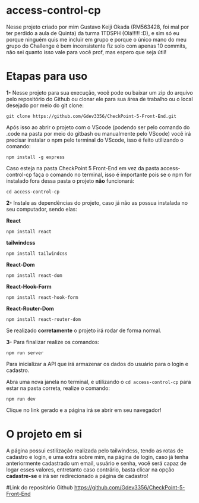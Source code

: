 # access-control-cp

Nesse projeto criado por mim Gustavo Keiji Okada (RM563428, foi mal por ter perdido a aula de Quinta) da turma 1TDSPH (Olá!!!!! :D), e sim só eu porque ninguém quis me incluir em grupo e porque o único mano do meu grupo do Challenge é bem inconsistente fiz solo com apenas 10 commits, não sei quanto isso vale para você prof, mas espero que seja útil!

# Etapas para uso

**1-** Nesse projeto para sua execução, você pode ou baixar um zip do arquivo pelo repositório do Github ou clonar ele para sua área de trabalho ou o local desejado por meio do git clone:

```git clone https://github.com/Gdev3356/CheckPoint-5-Front-End.git```

Após isso ao abrir o projeto com o VScode (podendo ser pelo comando do .code na pasta por meio do gitbash ou manualmente pelo VScode) você irá precisar instalar o npm pelo terminal do VScode, isso é feito utilizando o comando:

```npm install -g express```

Caso esteja na pasta CheckPoint 5 Front-End em vez da pasta access-control-cp faça o comando no terminal, isso é importante pois se o npm for instalado fora dessa pasta o projeto **não** funcionará:

```cd access-control-cp```

**2-** Instale as dependências do projeto, caso já não as possua instalada no seu computador, sendo elas:

**React**

```npm install react```

**tailwindcss**

```npm install tailwindcss```

**React-Dom**

```npm install react-dom```

**React-Hook-Form**

```npm install react-hook-form```

**React-Router-Dom**

```npm install react-router-dom```

Se realizado **corretamente** o projeto irá rodar de forma normal.

**3-** Para finalizar realize os comandos:

```npm run server``` 

Para inicializar a API que irá armazenar os dados do usuário para o login e cadastro.

Abra uma nova janela no terminal, e utilizando o ```cd access-control-cp``` para estar na pasta correta, realize o comando:

```npm run dev```

Clique no link gerado e a página irá se abrir em seu navegador!

# O projeto em si
A página possui estilização realizada pelo tailwindcss, tendo as rotas de cadastro e login, e uma extra sobre mim, na página de login, caso já tenha anteriormente cadastrado um email, usuário e senha, você será capaz de logar esses valores, entretanto caso contrário, basta clicar na opção **cadastre-se** e irá ser redirecionado a página de cadastro!

#Link do repositório Github
https://github.com/Gdev3356/CheckPoint-5-Front-End

